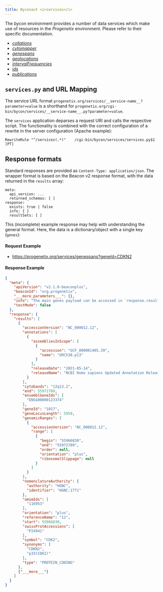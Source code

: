 ```yaml
---
title: Byconaut <i>services</i>
---
```


The _bycon_ environment provides a number of data services which make use of
resources in the _Progenetix_ environment. Please refer to their specific
documentation.

* [_collations_](collations.md)
* [_cytomapper_](cytomapper.md)
* [_genespans_](genespans.md)
* [_geolocations_](geolocations.md)
* [_intervalFrequencies_](intervalFrequencies.md)
* [_ids_](ids.md)
* [_publications_](publications.md)

## `services.py` and URL Mapping

The service URL format `progenetix.org/services/__service-name__?parameter=value`
is a shorthand for `progenetix.org/cgi-bin/bycon/services/__service-name__.py?parameter=value`.

The `services` application deparses a request URI and calls the respective
script. The functionality is combined with the correct configuration of a 
rewrite in the server configuration (Apache example):

```
RewriteRule "^/services(.*)"    /cgi-bin/bycon/services/services.py$1   [PT]
```

## Response formats

Standard responses are provided as `Content-Type: application/json`. The wrapper
format is based on the Beacon v2 response format, with the data returned in the
`results` array: 

```
meta:
  api_version: ...
  returned_schemas: [ ]
response:
  exists: true | false
  info: { }
  resultSets: [ ]
```

This (incomplete) example response may help with understanding the general
format. Here, the data is a dictionary/object with a single key (`genes`):

#### Request  Example

* <https://progenetix.org/services/genespans?geneId=CDKN2>

#### Response Example

```json
{
  "meta": {
    "apiVersion": "v2.1.0-beaconplus",
    "beaconId": "org.progenetix",
    "___more_parameters___": {},
    "info": "The main genes payload can be accessed in `response.results`.\n",
    "testMode": false
  },
  "response": {
    "results": [
      {
        "accessionVersion": "NC_000012.12",
        "annotations": [
          {
            "assembliesInScope": [
              {
                "accession": "GCF_000001405.39",
                "name": "GRCh38.p13"
              }
            ],
            "releaseDate": "2021-05-14",
            "releaseName": "NCBI Homo sapiens Updated Annotation Release 109.20210514"
          }
        ],
        "cytobands": "12q13.2",
        "end": 55972789,
        "ensemblGeneIds": [
          "ENSG00000123374"
        ],
        "geneId": "1017",
        "geneLocusLength": 5959,
        "genomicRanges": [
          {
            "accessionVersion": "NC_000012.12",
            "range": [
              {
                "begin": "55966830",
                "end": "55972789",
                "order": null,
                "orientation": "plus",
                "ribosomalSlippage": null
              }
            ]
          }
        ],
        "nomenclatureAuthority": {
          "authority": "HGNC",
          "identifier": "HGNC:1771"
        },
        "omimIds": [
          "116953"
        ],
        "orientation": "plus",
        "referenceName": "12",
        "start": 55966830,
        "swissProtAccessions": [
          "P24941"
        ],
        "symbol": "CDK2",
        "synonyms": [
          "CDKN2",
          "p33(CDK2)"
        ],
        "type": "PROTEIN_CODING"
      },
      {"___more___"}
    ]
  }
}
```
